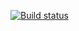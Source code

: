 [![Build status](https://ci.appveyor.com/api/projects/status/yx3a77cfv0455wdp?svg=true)](https://ci.appveyor.com/project/MaratIsashev/api-ci-homework)
